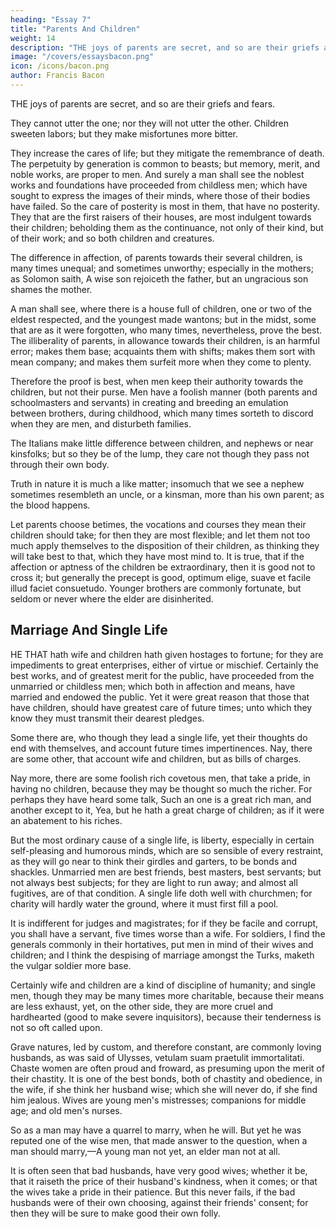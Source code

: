 ```yaml
---
heading: "Essay 7"
title: "Parents And Children"
weight: 14
description: "THE joys of parents are secret, and so are their griefs and fears"
image: "/covers/essaysbacon.png"
icon: /icons/bacon.png
author: Francis Bacon
---
```




THE joys of parents are secret, and so are their griefs and fears. 

They cannot utter the one; nor they will not utter the other. Children sweeten labors; but they make misfortunes more bitter. 

They increase the cares of life; but they mitigate the remembrance of death. The perpetuity by generation is common to beasts; but memory, merit, and noble works, are proper to men. And surely a man shall see the noblest works and foundations have proceeded from childless men; which have sought to express the images of their minds, where those of their bodies have failed. So the care of posterity is most in them, that have no posterity. They that are the first raisers of their houses, are most indulgent towards their children; beholding them as the continuance, not only of their kind, but of their work; and so both children and creatures.

The difference in affection, of parents towards their several children, is many times unequal; and sometimes unworthy; especially in the mothers; as Solomon saith, A wise son rejoiceth the father, but an ungracious son shames the mother. 

A man shall see, where there is a house full of children, one or two of the eldest respected, and the youngest made wantons; but in the midst, some that are as it were forgotten, who many times, nevertheless, prove the best. The illiberality of parents, in allowance towards their children, is an harmful error; makes them base; acquaints them with shifts; makes them sort with mean company; and makes them surfeit more when they come to plenty.

Therefore the proof is best, when men keep their authority towards the children, but not their purse. Men have a foolish manner (both parents and schoolmasters and servants) in creating and breeding an emulation between brothers, during childhood, which many times sorteth to discord when they are men, and disturbeth families. 

The Italians make little difference between children, and nephews or near kinsfolks; but so they be of the lump, they care not though they pass not through their own body. 

Truth in nature it is much a like matter; insomuch that we see a nephew sometimes resembleth an uncle, or a kinsman, more than his own parent; as the blood happens. 

Let parents choose betimes, the vocations and courses they mean their children should take; for then they are most flexible; and let them not too much apply themselves to the disposition of their children, as thinking they will take best to that, which they have most mind to. It is true, that if the affection or aptness of the children be extraordinary, then it is good not to cross it; but generally the precept is good, optimum elige, suave et facile illud faciet consuetudo. Younger brothers are commonly fortunate, but seldom or never where the elder are disinherited.




## Marriage And Single Life


HE THAT hath wife and children hath given hostages to fortune; for they are impediments to great enterprises, either of virtue or mischief. Certainly the best works, and of greatest merit for the public, have proceeded from the unmarried or childless men; which both in affection and means, have married and endowed the public. Yet it were great reason that those that have children, should have greatest care of future times; unto which they know they must transmit their dearest pledges. 

Some there are, who though they lead a single life, yet their thoughts do end with themselves, and account future times impertinences. Nay, there are some other, that account wife and children, but as bills of charges.

Nay more, there are some foolish rich covetous men, that take a pride, in having no children, because they may be thought so much the richer. For perhaps they have heard some talk, Such an one is a great rich man, and another except to it, Yea, but he hath a great charge of children; as if it were an abatement to his riches. 

But the most ordinary cause of a single life, is liberty, especially in certain self-pleasing and humorous minds, which are so sensible of every restraint, as they will go near to think their girdles and garters, to be bonds and shackles. Unmarried men are best friends, best masters, best servants; but not always best subjects; for they are light to run away; and almost all fugitives, are of that condition. A single life doth well with churchmen; for charity will hardly water the ground, where it must first fill a pool.

It is indifferent for judges and magistrates; for if they be facile and corrupt, you shall have a servant, five times worse than a wife. For soldiers, I find the generals commonly in their hortatives, put men in mind of their wives and children; and I think the despising of marriage amongst the Turks, maketh the vulgar soldier more base. 

Certainly wife and children are a kind of discipline of humanity; and single men, though they may be many times more charitable, because their means are less exhaust, yet, on the other side, they are more cruel and hardhearted (good to make severe inquisitors), because their tenderness is not so oft called upon. 

Grave natures, led by custom, and therefore constant, are commonly loving husbands, as was said of Ulysses, vetulam suam praetulit immortalitati. Chaste women are often proud and froward, as presuming upon the merit of their chastity. It is one of the best bonds, both of chastity and obedience, in the wife, if she think her husband wise; which she will never do, if she find him jealous. Wives are young men's mistresses; companions for middle age; and old men's nurses. 

So as a man may have a quarrel to marry, when he will. But yet he was reputed one of the wise men, that made answer to the question, when a man should marry,—A young man not yet, an elder man not at all. 

It is often seen that bad husbands, have very good wives; whether it be, that it raiseth the price of their husband's kindness, when it comes; or that the wives take a pride in their patience. But this never fails, if the bad husbands were of their own choosing, against their friends' consent; for then they will be sure to make good their own folly.






